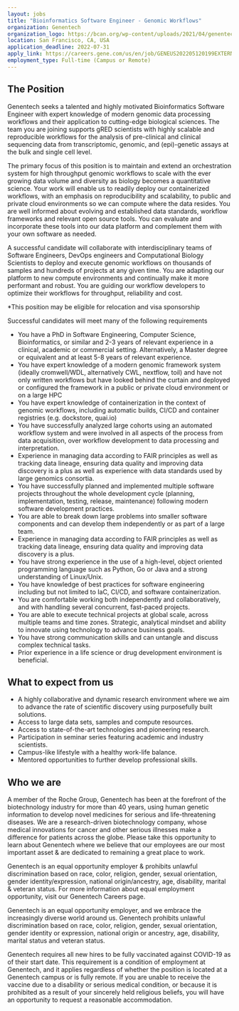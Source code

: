 ```yaml
---
layout: jobs
title: "Bioinformatics Software Engineer - Genomic Workflows"
organization: Genentech
organization_logo: https://bcan.org/wp-content/uploads/2021/04/genentech-logo-750.png
location: San Francisco, CA, USA
application_deadline: 2022-07-31
apply_link: https://careers.gene.com/us/en/job/GENEUS202205120199EXTERNALENUS/Bioinformatics-Software-Engineer-Genomic-Workflows
employment_type: Full-time (Campus or Remote)
---
```


## The Position

Genentech seeks a talented and highly motivated Bioinformatics Software Engineer with expert knowledge of modern genomic data processing workflows and their application to cutting-edge biological sciences. The team you are joining supports gRED scientists with highly scalable and reproducible workflows for the analysis of pre-clinical and clinical sequencing data from transcriptomic, genomic, and (epi)-genetic assays  at the bulk and single cell level.

The primary focus of this position is to maintain and extend an orchestration system for high throughput genomic workflows to scale with the ever growing data volume and diversity as biology becomes a quantitative science. Your work will enable us to readily deploy our containerized workflows, with an emphasis on reproducibility and scalability, to public and private  cloud environments so we can compute where the data resides. You are well informed about evolving and established data standards, workflow frameworks and relevant open source tools. You can evaluate and incorporate these tools into our data platform and complement them with your own software as needed.

A successful candidate will collaborate with interdisciplinary teams of Software Engineers, DevOps engineers and Computational Biology Scientists to deploy and execute genomic workflows on thousands of samples and hundreds of projects at any given time. You are adapting our platform to new compute environments and continually make it more performant and robust. You are guiding our workflow developers to optimize their  workflows for throughput, reliability  and cost.

*This position may be eligible for relocation and visa sponsorship

Successful candidates will meet many of the following requirements

- You have a PhD in Software Engineering, Computer Science, Bioinformatics, or similar and 2-3 years of relevant experience in a clinical, academic or commercial setting. Alternatively, a Master degree or equivalent and at least 5-8 years of relevant experience.
- You have expert knowledge of a modern genomic framework system (ideally cromwell/WDL, alternatively CWL, nextflow, toil) and have not only written workflows but have looked behind the curtain and deployed or configured the framework in a public or private cloud environment or on a large HPC
- You have expert knowledge of containerization in the context of genomic workflows, including automatic builds, CI/CD and  container registries (e.g. dockstore, quai.io)
- You have successfully analyzed large cohorts using an automated workflow system and were involved in all aspects of the process from data acquisition, over workflow development to data processing and interpretation.
- Experience in managing  data according to FAIR principles as well as tracking data lineage, ensuring data quality and improving data discovery is a plus as well as experience with data standards used by large genomics consortia.
- You have successfully planned and implemented multiple software projects throughout the whole development cycle (planning, implementation, testing, release, maintenance) following modern software development practices.
- You are able to break down large problems into smaller software components and can develop them independently or as part of a large team.
- Experience in managing  data according to FAIR principles as well as tracking data lineage, ensuring data quality and improving data discovery is a plus.
- You have strong experience in the use of a high-level, object oriented  programming language such as Python, Go or Java and a strong understanding of Linux/Unix.
- You have knowledge of best practices for software engineering including but not limited to IaC, CI/CD, and software containerization.
- You are comfortable working both independently and collaboratively, and with handling several concurrent, fast-paced projects.
- You are able to execute technical projects at global scale, across multiple teams and time zones. Strategic, analytical mindset and ability to innovate using technology to advance business goals. 
- You have strong communication skills and can untangle and discuss complex technical tasks.
- Prior experience  in a life science or drug development environment is beneficial.

## What to expect from us

- A highly collaborative and dynamic research environment where we aim to advance the rate of scientific discovery using purposefully built solutions.
- Access to large data sets, samples and compute resources.
- Access to state-of-the-art technologies and pioneering research.
- Participation in seminar series featuring academic and industry scientists.
- Campus-like lifestyle with a healthy work-life balance.
- Mentored opportunities to further develop professional skills.

## Who we are 

A member of the Roche Group, Genentech has been at the forefront of the biotechnology industry for more than 40 years, using human genetic information to develop novel medicines for serious and life-threatening diseases. We are a research-driven biotechnology company, whose medical innovations for cancer and other serious illnesses make a difference for patients across the globe. Please take this opportunity to learn about Genentech where we believe that our employees are our most important asset & are dedicated to remaining a great place to work.

Genentech is an equal opportunity employer & prohibits unlawful discrimination based on race, color, religion, gender, sexual orientation, gender identity/expression, national origin/ancestry, age, disability, marital & veteran status. For more information about equal employment opportunity, visit our Genentech Careers page.

Genentech is an equal opportunity employer, and we embrace the increasingly diverse world around us. Genentech prohibits unlawful discrimination based on race, color, religion, gender, sexual orientation, gender identity or expression, national origin or ancestry, age, disability, marital status and veteran status.

Genentech requires all new hires to be fully vaccinated against COVID-19 as of their start date. This requirement is a condition of employment at Genentech, and it applies regardless of whether the position is located at a Genentech campus or is fully remote.  If you are unable to receive the vaccine due to a disability or serious medical condition, or because it is prohibited as a result of your sincerely held religious beliefs, you will have an opportunity to request a reasonable accommodation.

